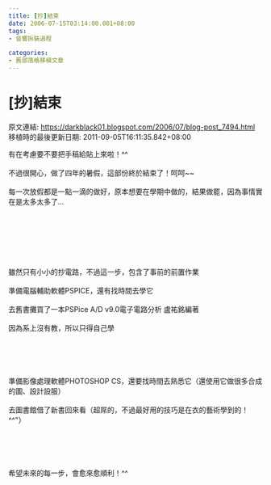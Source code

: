 ```yaml
---
title: [抄]結束
date: 2006-07-15T03:14:00.001+08:00
tags: 
- 音響拆裝過程

categories:
- 舊部落格移植文章
---
```


# [抄]結束

原文連結: https://darkblack01.blogspot.com/2006/07/blog-post_7494.html
移植時的最後更新日期: 2011-09-05T16:11:35.842+08:00

有在考慮要不要把手稿給貼上來啦！^^<br /><br />不過很開心，做了四年的暑假，這部份終於結束了！呵呵~~<br /><br />每一次放假都是一點一滴的做好，原本想要在學期中做的，結果做罷，因為事情實在是太多太多了...<br /><br /><a name='more'></a><br /><br /><br /><br /><br /><br />雖然只有小小的抄電路，不過這一步，包含了事前的前置作業<br /><br />準備電腦輔助軟體PSPICE，還有找時間去學它<br /><br />去舊書攤買了一本PSPice A/D v9.0電子電路分析 盧祐銘編著<br /><br />因為系上沒有教，所以只得自己學<br /><br /><br /><br /><br /><br />準備影像處理軟體PHOTOSHOP CS，還要找時間去熟悉它（還使用它做很多合成的圖、設計設服）<br /><br />去圖書館借了新書回來看（超屌的，不過最好用的技巧是在衣的藝術學到的！^^"）<br /><br /><br /><br /><br /><br />希望未來的每一步，會愈來愈順利！^^<br /><br />
